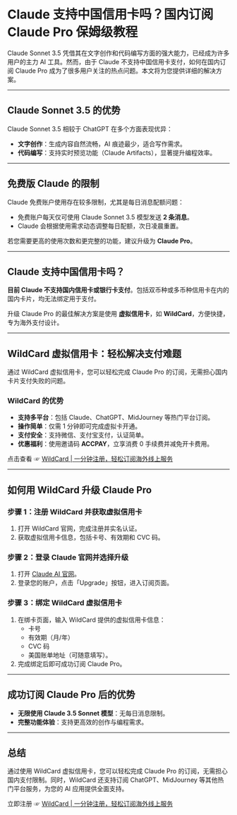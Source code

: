 # Claude 支持中国信用卡吗？国内订阅 Claude Pro 保姆级教程

Claude Sonnet 3.5 凭借其在文字创作和代码编写方面的强大能力，已经成为许多用户的主力 AI 工具。然而，由于 Claude 不支持中国信用卡支付，如何在国内订阅 Claude Pro 成为了很多用户关注的热点问题。本文将为您提供详细的解决方案。

---

## Claude Sonnet 3.5 的优势

Claude Sonnet 3.5 相较于 ChatGPT 在多个方面表现优异：

- **文字创作**：生成内容自然流畅，AI 痕迹最少，适合写作需求。
- **代码编写**：支持实时预览功能（Claude Artifacts），显著提升编程效率。

---

## 免费版 Claude 的限制

Claude 免费账户使用存在较多限制，尤其是每日消息配额问题：

- 免费账户每天仅可使用 Claude Sonnet 3.5 模型发送 **2 条消息**。
- Claude 会根据使用需求动态调整每日配额，次日凌晨重置。

若您需要更高的使用次数和更完整的功能，建议升级为 **Claude Pro**。

---

## Claude 支持中国信用卡吗？

**目前 Claude 不支持国内信用卡或银行卡支付**。包括双币种或多币种信用卡在内的国内卡片，均无法绑定用于支付。

升级 Claude Pro 的最佳解决方案是使用 **虚拟信用卡**，如 **WildCard**，方便快捷，专为海外支付设计。

---

## WildCard 虚拟信用卡：轻松解决支付难题

通过 WildCard 虚拟信用卡，您可以轻松完成 Claude Pro 的订阅，无需担心国内卡片支付失败的问题。

### WildCard 的优势

- **支持多平台**：包括 Claude、ChatGPT、MidJourney 等热门平台订阅。
- **操作简单**：仅需 1 分钟即可完成虚拟卡开通。
- **支付安全**：支持微信、支付宝支付，认证简单。
- **优惠福利**：使用邀请码 **ACCPAY**，立享消费 0 手续费并减免开卡费用。

点击查看 ☞ [WildCard | 一分钟注册，轻松订阅海外线上服务](https://bit.ly/bewildcard)

---

## 如何用 WildCard 升级 Claude Pro

### 步骤 1：注册 WildCard 并获取虚拟信用卡

1. 打开 WildCard 官网，完成注册并实名认证。
2. 获取虚拟信用卡信息，包括卡号、有效期和 CVC 码。

### 步骤 2：登录 Claude 官网并选择升级

1. 打开 [Claude AI 官网](https://claude.ai/upgrade)。
2. 登录您的账户，点击「Upgrade」按钮，进入订阅页面。

### 步骤 3：绑定 WildCard 虚拟信用卡

1. 在绑卡页面，输入 WildCard 提供的虚拟信用卡信息：
   - 卡号
   - 有效期（月/年）
   - CVC 码
   - 美国账单地址（可随意填写）。
2. 完成绑定后即可成功订阅 Claude Pro。

---

## 成功订阅 Claude Pro 后的优势

- **无限使用 Claude 3.5 Sonnet 模型**：无每日消息限制。
- **完整功能体验**：支持更高效的创作与编程需求。

---

## 总结

通过使用 WildCard 虚拟信用卡，您可以轻松完成 Claude Pro 的订阅，无需担心国内支付限制。同时，WildCard 还支持订阅 ChatGPT、MidJourney 等其他热门平台服务，为您的 AI 应用提供全面支持。

立即注册 ☞ [WildCard | 一分钟注册，轻松订阅海外线上服务](https://bit.ly/bewildcard)
